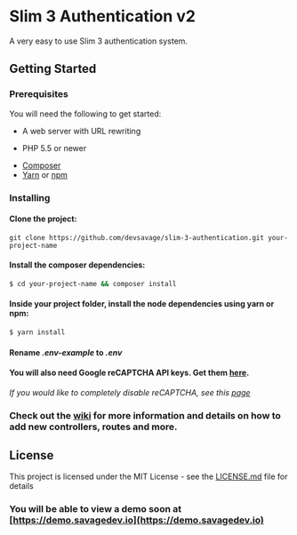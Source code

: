 # Slim 3 Authentication v2
A very easy to use Slim 3 authentication system.

## Getting Started

### Prerequisites

You will need the following to get started:

* A web server with URL rewriting
 - PHP 5.5 or newer
* [Composer](https://getcomposer.org/)
* [Yarn](https://yarnpkg.com/) or [npm](https://www.npmjs.com/)

### Installing
#### Clone the project:
```
git clone https://github.com/devsavage/slim-3-authentication.git your-project-name
```
#### Install the composer dependencies:
```bash
$ cd your-project-name && composer install
```
#### Inside your project folder, install the node dependencies using yarn or npm:
```bash
$ yarn install
```
#### Rename *_.env-example_* to *_.env_*

#### You will also need Google reCAPTCHA API keys. Get them [here](https://www.google.com/recaptcha).

*If you would like to completely disable reCAPTCHA, see this [page](https://github.com/devsavage/slim-3-authentication/wiki/Completely-remove-reCAPTCHA)*

### Check out the [wiki](https://github.com/devsavage/slim-3-authentication/wiki/) for more information and details on how to add new controllers, routes and more.

## License

This project is licensed under the MIT License - see the [LICENSE.md](LICENSE.md) file for details

### You will be able to view a demo soon at [https://demo.savagedev.io](https://demo.savagedev.io)
